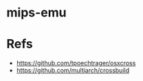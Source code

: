 # mips-emu

# Refs

- https://github.com/tpoechtrager/osxcross
- https://github.com/multiarch/crossbuild
